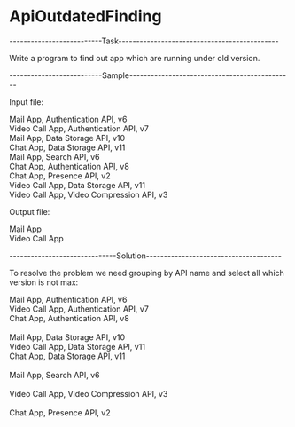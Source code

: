 # ApiOutdatedFinding

--------------------------Task---------------------------------------------

Write a program to find out app which are running under old version.

--------------------------Sample----------------------------------------------

Input file: 

Mail App, Authentication API, v6<br/>
Video Call App, Authentication API, v7<br/>
Mail App, Data Storage API, v10<br/>
Chat App, Data Storage API, v11<br/>
Mail App, Search API, v6<br/>
Chat App, Authentication API, v8<br/>
Chat App, Presence API, v2<br/>
Video Call App, Data Storage API, v11<br/>
Video Call App, Video Compression API, v3<br/>


Output file: 
 
Mail App<br/>
Video Call App<br/>

------------------------------Solution--------------------------------------

To resolve the problem we need grouping by API name and select all which version is not max:

Mail App, Authentication API, v6<br/>
Video Call App, Authentication API, v7<br/>
Chat App, Authentication API, v8<br/>
<br/>
Mail App, Data Storage API, v10<br/>
Video Call App, Data Storage API, v11<br/>
Chat App, Data Storage API, v11<br/>
<br/>
Mail App, Search API, v6<br/>
<br/>
Video Call App, Video Compression API, v3<br/>
<br/>
Chat App, Presence API, v2
